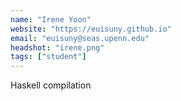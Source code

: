 ```yaml
---
name: "Irene Yoon"
website: "https://euisuny.github.io"
email: "euisuny@seas.upenn.edu"
headshot: "irene.png"
tags: ["student"]
---
```

Haskell compilation
